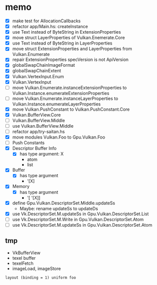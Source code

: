 memo
====

* [x] make test for AllocationCallbacks
* [x] refactor app/Main.hs: createInstance
* [x] use Text instead of ByteString in ExtensionProperties
* [x] move struct LayerProperties of Vulkan.Enemerate.Core
* [x] use Text instead of ByteString in LayerProperties
* [x] move struct ExtensionProperties and LayerProperties from Vulkan.Enumerate
* [x] repair ExtensionProperties specVersion is not ApiVersion
* [x] globalSwapChainImageFormat
* [x] globalSwapChainExtent
* [x] Vulkan.VertexInput.Enum
* [x] Vulkan.VertexInput
* [ ] move Vulkan.Enumerate.instanceExtensionProperties to Vulkan.Instance.enumerateExtensionProperties
* [ ] move Vulkan.Enumerate.instanceLayerProperties to Vulkan.Instance.enumerateLayerProperties
* [x] move Vulkan.PushConstant to Vulkan.PushConstant.Core
* [x] Vulkan.BufferView.Core
* [ ] Vulkan.BufferView.Middle
* [ ] use Vulkan.BufferView.Middle
* [ ] refactor app/try-saitan.hs
* [x] move modules Vulkan.Foo to Gpu.Vulkan.Foo
* [ ] Push Constants
* [x] Descriptor Buffer Info
	+ [x] has type argument: X
		- atom
		- list
* [x] Buffer
	+ [x] has type argument
		- \'[X]
* [x] Memory
	+ [x] has type argument
		- \'[ \'[X]]
* [x] define Gpu.Vulkan.DescriptorSet.Middle.updateSs
	+ Maybe: rename updateSs to updateDs
* [x] use Vk.DescriptorSet.M.updateSs in Gpu.Vulkan.DescriptorSet.List
* [ ] use Vk.DescriptorSet.M.Write in Gpu.Vulkan.DescriptorSet.Atom
* [ ] use Vk.DescriptorSet.M.updateSs in Gpu.Vulkan.DescriptorSet.Atom

tmp
---

* VkBufferView
* texel buffer
* texelFetch
* imageLoad, imageStore

```
layout (binding = 1) uniform foo
```
